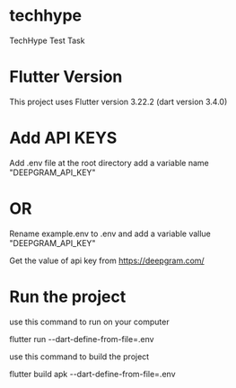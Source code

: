 # techhype

TechHype Test Task

# Flutter Version
This project uses Flutter version 3.22.2  (dart version 3.4.0)

# Add API KEYS 
Add .env file at the root directory 
add a variable name "DEEPGRAM_API_KEY"

# OR
Rename example.env to .env and add a variable vallue "DEEPGRAM_API_KEY"

Get the value of api key from https://deepgram.com/


# Run the project
use this command to run on your computer

flutter run --dart-define-from-file=.env

use this command to build the project

flutter build apk --dart-define-from-file=.env



